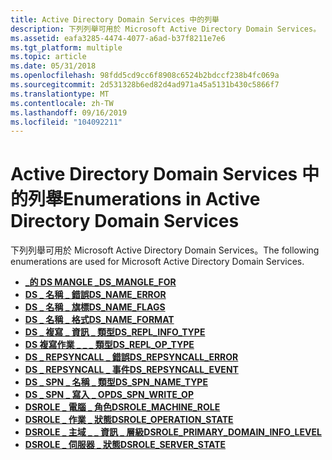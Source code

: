```yaml
---
title: Active Directory Domain Services 中的列舉
description: 下列列舉可用於 Microsoft Active Directory Domain Services。
ms.assetid: eafa3285-4474-4077-a6ad-b37f8211e7e6
ms.tgt_platform: multiple
ms.topic: article
ms.date: 05/31/2018
ms.openlocfilehash: 98fdd5cd9cc6f8908c6524b2bdccf238b4fc069a
ms.sourcegitcommit: 2d531328b6ed82d4ad971a45a5131b430c5866f7
ms.translationtype: MT
ms.contentlocale: zh-TW
ms.lasthandoff: 09/16/2019
ms.locfileid: "104092211"
---
```

# <a name="enumerations-in-active-directory-domain-services"></a><span data-ttu-id="d0c1f-103">Active Directory Domain Services 中的列舉</span><span class="sxs-lookup"><span data-stu-id="d0c1f-103">Enumerations in Active Directory Domain Services</span></span>

<span data-ttu-id="d0c1f-104">下列列舉可用於 Microsoft Active Directory Domain Services。</span><span class="sxs-lookup"><span data-stu-id="d0c1f-104">The following enumerations are used for Microsoft Active Directory Domain Services.</span></span>

-   [<span data-ttu-id="d0c1f-105">**\_的 DS MANGLE \_**</span><span class="sxs-lookup"><span data-stu-id="d0c1f-105">**DS\_MANGLE\_FOR**</span></span>](/windows/desktop/api/Dsparse/ne-dsparse-ds_mangle_for)
-   [<span data-ttu-id="d0c1f-106">**DS \_ 名稱 \_ 錯誤**</span><span class="sxs-lookup"><span data-stu-id="d0c1f-106">**DS\_NAME\_ERROR**</span></span>](/windows/desktop/api/Ntdsapi/ne-ntdsapi-ds_name_error)
-   [<span data-ttu-id="d0c1f-107">**DS \_ 名稱 \_ 旗標**</span><span class="sxs-lookup"><span data-stu-id="d0c1f-107">**DS\_NAME\_FLAGS**</span></span>](/windows/desktop/api/Ntdsapi/ne-ntdsapi-ds_name_flags)
-   [<span data-ttu-id="d0c1f-108">**DS \_ 名稱 \_ 格式**</span><span class="sxs-lookup"><span data-stu-id="d0c1f-108">**DS\_NAME\_FORMAT**</span></span>](/windows/desktop/api/Ntdsapi/ne-ntdsapi-ds_name_format)
-   [<span data-ttu-id="d0c1f-109">**DS \_ 複寫 \_ 資訊 \_ 類型**</span><span class="sxs-lookup"><span data-stu-id="d0c1f-109">**DS\_REPL\_INFO\_TYPE**</span></span>](/windows/desktop/api/Ntdsapi/ne-ntdsapi-ds_repl_info_type)
-   [<span data-ttu-id="d0c1f-110">**DS 複寫作業 \_ \_ \_ 類型**</span><span class="sxs-lookup"><span data-stu-id="d0c1f-110">**DS\_REPL\_OP\_TYPE**</span></span>](/windows/desktop/api/Ntdsapi/ne-ntdsapi-ds_repl_op_type)
-   [<span data-ttu-id="d0c1f-111">**DS \_ REPSYNCALL \_ 錯誤**</span><span class="sxs-lookup"><span data-stu-id="d0c1f-111">**DS\_REPSYNCALL\_ERROR**</span></span>](/windows/desktop/api/Ntdsapi/ne-ntdsapi-ds_repsyncall_error)
-   [<span data-ttu-id="d0c1f-112">**DS \_ REPSYNCALL \_ 事件**</span><span class="sxs-lookup"><span data-stu-id="d0c1f-112">**DS\_REPSYNCALL\_EVENT**</span></span>](/windows/desktop/api/Ntdsapi/ne-ntdsapi-ds_repsyncall_event)
-   [<span data-ttu-id="d0c1f-113">**DS \_ SPN \_ 名稱 \_ 類型**</span><span class="sxs-lookup"><span data-stu-id="d0c1f-113">**DS\_SPN\_NAME\_TYPE**</span></span>](/windows/desktop/api/Ntdsapi/ne-ntdsapi-ds_spn_name_type)
-   [<span data-ttu-id="d0c1f-114">**DS \_ SPN \_ 寫入 \_ OP**</span><span class="sxs-lookup"><span data-stu-id="d0c1f-114">**DS\_SPN\_WRITE\_OP**</span></span>](/windows/desktop/api/Ntdsapi/ne-ntdsapi-ds_spn_write_op)
-   [<span data-ttu-id="d0c1f-115">**DSROLE \_ 電腦 \_ 角色**</span><span class="sxs-lookup"><span data-stu-id="d0c1f-115">**DSROLE\_MACHINE\_ROLE**</span></span>](/windows/desktop/api/Dsrole/ne-dsrole-dsrole_machine_role)
-   [<span data-ttu-id="d0c1f-116">**DSROLE \_ 作業 \_ 狀態**</span><span class="sxs-lookup"><span data-stu-id="d0c1f-116">**DSROLE\_OPERATION\_STATE**</span></span>](/windows/desktop/api/Dsrole/ne-dsrole-dsrole_operation_state)
-   [<span data-ttu-id="d0c1f-117">**DSROLE \_ 主域 \_ \_ 資訊 \_ 層級**</span><span class="sxs-lookup"><span data-stu-id="d0c1f-117">**DSROLE\_PRIMARY\_DOMAIN\_INFO\_LEVEL**</span></span>](/windows/desktop/api/Dsrole/ne-dsrole-dsrole_primary_domain_info_level)
-   [<span data-ttu-id="d0c1f-118">**DSROLE \_ 伺服器 \_ 狀態**</span><span class="sxs-lookup"><span data-stu-id="d0c1f-118">**DSROLE\_SERVER\_STATE**</span></span>](/windows/desktop/api/Dsrole/ne-dsrole-dsrole_server_state)

 

 




